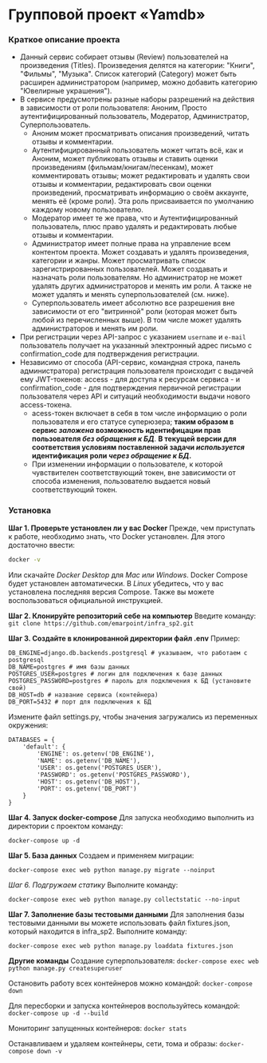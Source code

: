 # Групповой проект «Yamdb»
### Краткое описание проекта
- Данный сервис собирает отзывы (Review) пользователей на произведения (Titles). Произведения делятся на категории: "Книги", "Фильмы", "Музыка". Список категорий (Category) может быть расширен администратором (например, можно добавить категорию "Ювелирные украшения").
- В сервисе предусмотрены разные наборы разрешений на действия в зависимости от роли пользователя: Аноним, Просто аутентифицированный пользователь, Модератор, Администратор, Суперпользователь. 
  - Аноним может просматривать описания произведений, читать отзывы и комментарии.
  - Аутентифицированный пользователь может читать всё, как и Аноним, может публиковать отзывы и ставить оценки произведениям (фильмам/книгам/песенкам), может комментировать отзывы; может редактировать и удалять свои отзывы и комментарии, редактировать свои оценки произведений, просматривать информацию о своём аккаунте, менять её (кроме роли). Эта роль присваивается по умолчанию каждому новому пользователю.
  - Модератор имеет те же права, что и Аутентифицированный пользователь, плюс право удалять и редактировать любые отзывы и комментарии.
  - Администратор имеет полные права на управление всем контентом проекта. Может создавать и удалять произведения, категории и жанры. Может просматривать список зарегистрированных пользователей. Может создавать и назначать роли пользователям. Но администратор не может удалять других администраторов и менять им роли. А также не может удалять и менять суперпользователей (см. ниже).
  - Суперпользователь имеет абсолютно все разрешения вне зависимости от его "витринной" роли (которая может быть любой из перечисленных выше). В том числе может удалять администраторов и менять им роли.
- При регистрации через API-запрос с указанием `username` и `e-mail` пользователь получает на указанный электронный адрес письмо с confirmation_code для подтверждения регистрации.
- Независимо от способа (API-сервис, командная строка, панель администратора) регистрация пользователя происходит с выдачей ему JWT-токенов: access \- для доступа к ресурсам сервиса \- и confirmation_code \- для подтверждения первичной регистрации пользователя через API и ситуаций необходимости выдачи нового access-токена.
  -  acess-токен включает в себя в том числе информацию о роли пользователя и его статусе суперюзера; **таким образом в сервис _заложена_ возможность идентифицации прав пользователя _без обращения к БД_**. **В текущей версии для соответствия условиям поставленной задачи _используется_ идентификация роли _через обращение к БД_.**
  - При изменении информации о пользователе, к которой чувствителен соответствующий токен, вне зависимости от способа изменения, пользователю выдается новый соответствующий токен.

### Установка
**Шаг 1. Проверьте установлен ли у вас Docker**
Прежде, чем приступать к работе, необходимо знать, что Docker установлен. Для этого достаточно ввести:
```sh
docker -v
```
Или скачайте _Docker Desktop_ для _Mac или Windows_. Docker Compose будет установлен автоматически. В _Linux_ убедитесь, что у вас установлена последняя версия Compose. Также вы можете воспользоваться официальной инструкцией.

**Шаг 2. Клонируйте репозиторий себе на компьютер**
Введите команду:
```git clone https://github.com/emarpoint/infra_sp2.git```

**Шаг 3. Создайте в клонированной директории файл .env**
Пример:
```
DB_ENGINE=django.db.backends.postgresql # указываем, что работаем с postgresql
DB_NAME=postgres # имя базы данных
POSTGRES_USER=postgres # логин для подключения к базе данных
POSTGRES_PASSWORD=postgres # пароль для подключения к БД (установите свой)
DB_HOST=db # название сервиса (контейнера)
DB_PORT=5432 # порт для подключения к БД
```
Измените файл settings.py, чтобы значения загружались из переменных окружения:
```
DATABASES = {
    'default': {
        'ENGINE': os.getenv('DB_ENGINE'),
        'NAME': os.getenv('DB_NAME'),
        'USER': os.getenv('POSTGRES_USER'),
        'PASSWORD': os.getenv('POSTGRES_PASSWORD'),
        'HOST': os.getenv('DB_HOST'),
        'PORT': os.getenv('DB_PORT')
    }
} 
```
**Шаг 4. Запуск docker-compose**
Для запуска необходимо выполнить из директории с проектом команду:

```docker-compose up -d```

**Шаг 5. База данных**
Создаем и применяем миграции:

```docker-compose exec web python manage.py makemigrations --noinput
docker-compose exec web python manage.py migrate --noinput
```

*Шаг 6. Подгружаем статику*
Выполните команду:

```docker-compose exec web python manage.py collectstatic --no-input ```

**Шаг 7. Заполнение базы тестовыми данными**
Для заполнения базы тестовыми данными вы можете использовать файл fixtures.json, который находится в infra_sp2. Выполните команду:

```docker-compose exec web python manage.py loaddata fixtures.json```

**Другие команды**
Создание суперпользователя:
```docker-compose exec web python manage.py createsuperuser```

Остановить работу всех контейнеров можно командой:
```docker-compose down```

Для пересборки и запуска контейнеров воспользуйтесь командой:
```docker-compose up -d --build ```

Мониторинг запущенных контейнеров:
```docker stats```

Останавливаем и удаляем контейнеры, сети, тома и образы:
```docker-compose down -v```
